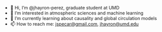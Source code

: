- 👋 Hi, I’m @jhayron-perez, graduate student at UMD
- 👀 I’m interested in atmospheric sciences and machine learning
- 🌱 I’m currently learning about causality and global circulation models
- 📫 How to reach me: jspecar@gmail.com, jhayron@umd.edu

<!---
jhayron-perez/jhayron-perez is a ✨ special ✨ repository because its `README.md` (this file) appears on your GitHub profile.
You can click the Preview link to take a look at your changes.
--->
